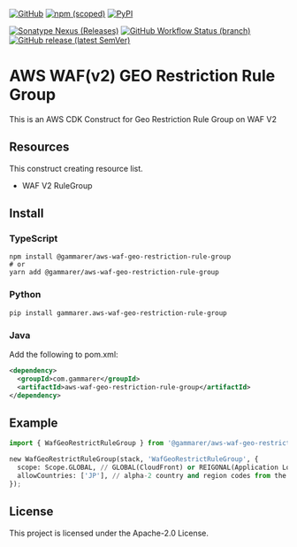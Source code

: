 [![GitHub](https://img.shields.io/github/license/yicr/aws-waf-geo-restriction-rule-group?style=flat-square)](https://github.com/yicr/aws-waf-geo-restriction-rule-group/blob/main/LICENSE)
[![npm (scoped)](https://img.shields.io/npm/v/@gammarer/aws-waf-geo-restriction-rule-group?style=flat-square)](https://www.npmjs.com/package/@gammarer/aws-waf-geo-restriction-rule-group)
[![PyPI](https://img.shields.io/pypi/v/gammarer.aws-waf-geo-restriction-rule-group?style=flat-square)](https://pypi.org/project/gammarer.aws-waf-geo-restriction-rule-group/)

<!-- [![Nuget](https://img.shields.io/nuget/v/Gammarer.CDK.AWS.WafGeoRestrictionRuleGroup?style=flat-square)](https://www.nuget.org/packages/Gammarer.CDK.AWS.WafGeoRestrictionRuleGroup/)  -->

[![Sonatype Nexus (Releases)](https://img.shields.io/nexus/r/com.gammarer/aws-waf-geo-restriction-rule-group?server=https%3A%2F%2Fs01.oss.sonatype.org%2F&style=flat-square)](https://s01.oss.sonatype.org/content/repositories/releases/com/gammarer/aws-waf-geo-restriction-rule-group/)
[![GitHub Workflow Status (branch)](https://img.shields.io/github/actions/workflow/status/yicr/aws-waf-geo-restriction-rule-group/release.yml?branch=main&label=release&style=flat-square)](https://github.com/yicr/aws-waf-geo-restriction-rule-group/actions/workflows/release.yml)
[![GitHub release (latest SemVer)](https://img.shields.io/github/v/release/yicr/aws-waf-geo-restriction-rule-group?sort=semver&style=flat-square)](https://github.com/yicr/aws-waf-geo-restriction-rule-group/releases)

# AWS WAF(v2) GEO Restriction Rule Group

This is an AWS CDK Construct for Geo Restriction Rule Group on WAF V2

## Resources

This construct creating resource list.

* WAF V2 RuleGroup

## Install

### TypeScript

```shell
npm install @gammarer/aws-waf-geo-restriction-rule-group
# or
yarn add @gammarer/aws-waf-geo-restriction-rule-group
```

### Python

```shell
pip install gammarer.aws-waf-geo-restriction-rule-group
```

### Java

Add the following to pom.xml:

```xml
<dependency>
  <groupId>com.gammarer</groupId>
  <artifactId>aws-waf-geo-restriction-rule-group</artifactId>
</dependency>
```

## Example

```python
import { WafGeoRestrictRuleGroup } from '@gammarer/aws-waf-geo-restriction-rule-group';

new WafGeoRestrictRuleGroup(stack, 'WafGeoRestrictRuleGroup', {
  scope: Scope.GLOBAL, // GLOBAL(CloudFront) or REIGONAL(Application Load Balancer (ALB), Amazon API Gateway REST API, an AWS AppSync GraphQL API, or an Amazon Cognito user pool)
  allowCountries: ['JP'], // alpha-2 country and region codes from the International Organization for Standardization (ISO) 3166 standard
});
```

## License

This project is licensed under the Apache-2.0 License.
